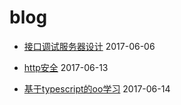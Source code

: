 # blog

* [接口调试服务器设计](https://github.com/mane115/blog--/blob/master/api-server.md) 2017-06-06

* [http安全](https://github.com/mane115/blog--/blob/master/http-security.md) 2017-06-13

* [基于typescript的oo学习](https://github.com/mane115/blog/blob/master/oo.md) 2017-06-14
